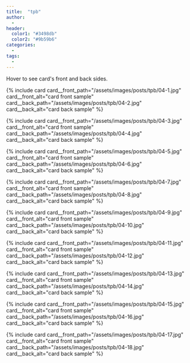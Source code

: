 ```yaml
---
title:  "tpb"
author:
  -
header:
  color1: "#3498db"
  color2: "#9b59b6"
categories:
  -
tags:
  -
---
```


Hover to see card's front and back sides.

{% include card
  card__front_path="/assets/images/posts/tpb/04-1.jpg"
  card__front_alt="card front sample"
  card__back_path="/assets/images/posts/tpb/04-2.jpg"
  card__back_alt="card back sample"
%}

{% include card
  card__front_path="/assets/images/posts/tpb/04-3.jpg"
  card__front_alt="card front sample"
  card__back_path="/assets/images/posts/tpb/04-4.jpg"
  card__back_alt="card back sample"
%}

{% include card
  card__front_path="/assets/images/posts/tpb/04-5.jpg"
  card__front_alt="card front sample"
  card__back_path="/assets/images/posts/tpb/04-6.jpg"
  card__back_alt="card back sample"
%}

{% include card
  card__front_path="/assets/images/posts/tpb/04-7.jpg"
  card__front_alt="card front sample"
  card__back_path="/assets/images/posts/tpb/04-8.jpg"
  card__back_alt="card back sample"
%}

{% include card
  card__front_path="/assets/images/posts/tpb/04-9.jpg"
  card__front_alt="card front sample"
  card__back_path="/assets/images/posts/tpb/04-10.jpg"
  card__back_alt="card back sample"
%}

{% include card
  card__front_path="/assets/images/posts/tpb/04-11.jpg"
  card__front_alt="card front sample"
  card__back_path="/assets/images/posts/tpb/04-12.jpg"
  card__back_alt="card back sample"
%}

{% include card
  card__front_path="/assets/images/posts/tpb/04-13.jpg"
  card__front_alt="card front sample"
  card__back_path="/assets/images/posts/tpb/04-14.jpg"
  card__back_alt="card back sample"
%}

{% include card
  card__front_path="/assets/images/posts/tpb/04-15.jpg"
  card__front_alt="card front sample"
  card__back_path="/assets/images/posts/tpb/04-16.jpg"
  card__back_alt="card back sample"
%}

{% include card
  card__front_path="/assets/images/posts/tpb/04-17.jpg"
  card__front_alt="card front sample"
  card__back_path="/assets/images/posts/tpb/04-18.jpg"
  card__back_alt="card back sample"
%}
